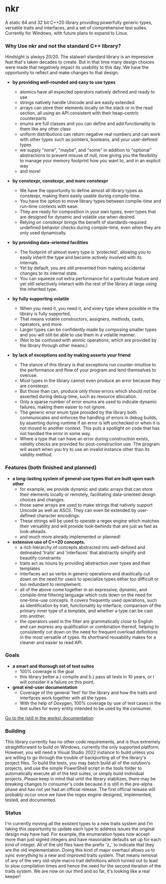 # nkr
A static 64 and 32 bit C++20 library providing powerfully generic types, versatile traits and interfaces, and a set of comprehensive test suites. Currently for Windows, with future plans to expand to Linux.

### Why Use nkr and not the standard C++ library?
Hindsight is always 20/20. The stalwart standard library is an impressive feat that's taken decades to create. But in that time many design choices were made that negatively impact its usability to this day. We have the opportunity to reflect and make changes to that design:
- **by providing well-rounded and easy to use types**
  - atomics have all expected operators natively defined and ready to use
  - strings natively handle Unicode and are easily extended
  - arrays can store their elements locally on the stack or in the read section, all using an API consistent with their heap-centric counterparts
  - enums are full classes and you can define and add functionality to them like any other class
  - uniform distributions can return negative real numbers and can work with other types such as pointers, booleans, and your user-defined types
  - we supply "none", "maybe", and "some" in addition to "optional" abstractions to prevent misuse of null, now giving you the flexibility to manage your memory footprint how you want to, and in an explicit way
  - and more!
- **by constexpr, constexpr, and more constexpr**
  - We have the opportunity to define almost all library types as constexpr, making them easily usable during compile-time.
  - You have the option to move library types between compile-time and run-time contexts with ease.
  - They are ready for composition in your own types, even types that are designed for dynamic and volatile use when desired.
  - Relying on constexpr brings the benefit of standards-required undefined behavior checks during compile-time, even when they are only used dynamically.
- **by providing data-oriented facilities**
  - The footprint of almost every type is 'protected', allowing you to easily inherit the type and become actively involved with its internals.
  - Yet by default, you are still prevented from making accidental changes to its internal state.
  - You can squeeze out extra performance for a particular feature and yet still selectively interact with the rest of the library at large using the inherited type.
- **by fully supporting volatile**
  - When you need it, you need it, and every type where possible in the library is fully supported.
  - That means volatile constructors, assigners, methods, casts, operators, and more.
  - Larger types can be confidently made by composing smaller types and you will still be able to use them in a volatile manner.
  - (Not to be confused with atomic operations, which are provided by the library through other means.)

- **by lack of exceptions and by making asserts your friend**
  - The stance of this library is that exceptions run counter-intuitive to the performance and flow of your program and lend themselves to overuse.
  - Most types in the library cannot even produce an error because they are constexpr.
  - But those than can, produce only those errors which should not be asserted during debug-time, such as resource allocation.
  - Only a sparse number of error enums are used to indicate dynamic failures, making them easier to not ignore.
  - The generic error enum type provided by the library both communicates and enforces the handling of errors in debug builds, by asserting during runtime if an error is left unchecked or when it is not moved to another context. This puts a spotlight on code that has not handled the error in some way.
  - Where a type that can have an error during construction exists, validity checks are provided for post-construction use. The program will assert when you try to use an invalid instance other than its validity method.

### Features (both finished and planned)
- **a long-lasting system of general-use types that are built upon each other**
  - for example, we provide dynamic and static arrays that can store their elements locally or remotely, facilitating data-oriented design choices and changes.
  - those same arrays are used to make strings that natively support Unicode as well as ASCII. They can even be extended by user-defined character encodings.
  - These strings will be used to operate a regex engine which matches their versatility and will provide look-behinds that are just as fast as look-aheads.
  - and much more already implemented or planned!
- **extensive use of C++20 concepts.** 
  - a rich hierarchy of concepts abstracted into well-defined and delineated 'traits' and 'interfaces' that abstractly simplify and beautify constraints
  - traits act as nouns by providing abstraction over types and their templates
  - interfaces act as verbs in generic operations and drastically cut down on the need for users to specialize types either too difficult or too redundant to reimplement.
  - all of the above come together in an expressive, dynamic, and compile-time filtering language which cuts down on the need for one-time-use concepts. It covers frequently used operations, such as identification by trait, functionality by interface, comparison of the primary inner type of a template, and whether a type can be cast into another.
  - the operators used in the filter are grammatically close to English and can express any qualification or combination thereof, helping to consistently cut down on the need for frequent overload definitions in the most versatile of types. Its shorthand reusability makes for a cleaner and easier to read API.

### Goals
- **a smart and thorough set of test suites**
  - 100% coverage is the goal
  - this library better a.) compile and b.) pass all tests in 10 years, or I will consider it a failure on this point.
- **great end-user documentation**
  - Coverage of the general 'feel' for the library and how the traits and interfaces work together with all the types.
  - With the help of Doxygen, 100% coverage by use of test cases in the test suites for every entity intended to be used by the consumer.

[Go to the (still in the works) documentation](https://r-neal-kelly.github.io/nkr_docs)

### Building
This library currently has no other code requirements, and is thus extremely straightforward to build on Windows, currently the only supported platform. However, you will need a Visual Studio 2022 instance to build unless you are willing to go through the trouble of backporting all of the library's project files. To build the tests, you may batch build all of the solution's projects, and use the simple PowerShell script in the tools folder to automatically execute all of the test suites, or simply build individual projects. Please keep in mind that until the library stabilizes, there may be breaking changes to consumer's code because it is still in the pre-alpha phase and has not yet had an official release. The first official release will probably occur once we have the regex engine designed, implemented, tested, and documented.

### Status
I'm currently moving all the existent types to a new traits system and I'm taking this opportunity to update each type to address issues the original design may have had. For example, the enumeration types now accept more than just signed integers and have reasonable defaults set up for each kind of integer. All of the old files have the prefix 'z_' to indicate that they are the old implementation. Doing this kind of major overhaul allows us to sync everything to a new and improved traits system. That means removal of any of the very old-style macro trait definitions which turned out to lead to slow compilation times and hence the need for the second iteration of the traits system. We are now on our third and so far, it's looking like a real keeper!
